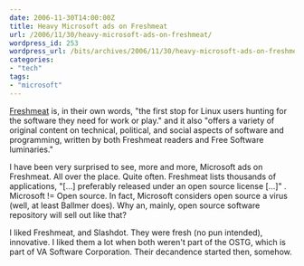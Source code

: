 ```yaml
---
date: 2006-11-30T14:00:00Z
title: Heavy Microsoft ads on Freshmeat
url: /2006/11/30/heavy-microsoft-ads-on-freshmeat/
wordpress_id: 253
wordpress_url: /bits/archives/2006/11/30/heavy-microsoft-ads-on-freshmeat/
categories:
- "tech"
tags:
- "microsoft"
---
```


<a href="http://freshmeat.net/" title="Freshmeat" alt="Freshmeat">Freshmeat</a> is, in their own words, "the first stop for Linux users hunting for the software they need for work or play." and it also "offers a variety of original content on technical, political, and social aspects of software and programming, written by both Freshmeat readers and Free Software luminaries."

I have been very surprised to see, more and more, Microsoft ads on Freshmeat. All over the place. Quite often. Freshmeat lists thousands of applications, "[...] preferably released under an open source license [...]" . Microsoft != Open source. In fact, Microsoft considers open source a virus (well, at least Ballmer does). Why an, mainly, open source software repository will sell out like that?

I liked Freshmeat, and Slashdot. They were fresh (no pun intended), innovative. I liked them a lot when both weren't part of the OSTG, which is part of VA Software Corporation. Their decandence started then, somehow.
